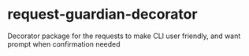 # request-guardian-decorator
Decorator package for the requests to make CLI user friendly, and want prompt when confirmation needed 
